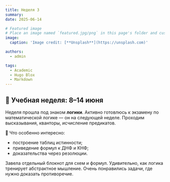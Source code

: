 ```yaml
---
title: Неделя 3
summary: 
date: 2025-06-14

# Featured image
# Place an image named `featured.jpg/png` in this page's folder and customize its options here.
image:
  caption: 'Image credit: [**Unsplash**](https://unsplash.com)'

authors:
  - admin

tags:
  - Academic
  - Hugo Blox
  - Markdown
---
```


## 📙 Учебная неделя: 8–14 июня

Неделя прошла под знаком **логики**. Активно готовлюсь к экзамену по математической логике — он на следующей неделе. Проходим высказывания, кванторы, исчисление предикатов.

📖 Что особенно интересно:
- построение таблиц истинности;
- приведение формул к ДНФ и КНФ;
- доказательства через резолюции.

Завела отдельный блокнот для схем и формул. Удивительно, как логика тренирует абстрактное мышление. Очень понравились задачи, где нужно доказать противоречие.


